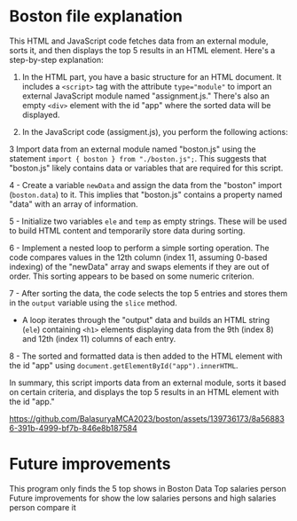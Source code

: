 # Boston file explanation

This HTML and JavaScript code fetches data from an external module, sorts it, and then displays the top 5 results in an HTML element. Here's a step-by-step explanation:

1. In the HTML part, you have a basic structure for an HTML document. It includes a `<script>` tag with the attribute `type="module"` to import an external JavaScript module named "assignment.js." There's also an empty `<div>` element with the id "app" where the sorted data will be displayed.

2. In the JavaScript code (assigment.js), you perform the following actions:

3 Import data from an external module named "boston.js" using the statement `import { boston } from "./boston.js";`. This suggests that "boston.js" likely contains data or variables that are required for this script.

 4  - Create a variable `newData` and assign the data from the "boston" import (`boston.data`) to it. This implies that "boston.js" contains a property named "data" with an array of information.

5   - Initialize two variables `ele` and `temp` as empty strings. These will be used to build HTML content and temporarily store data during sorting.

6   - Implement a nested loop to perform a simple sorting operation. The code compares values in the 12th column (index 11, assuming 0-based indexing) of the "newData" array and swaps elements if they are out of order. This sorting appears to be based on some numeric criterion.

7   - After sorting the data, the code selects the top 5 entries and stores them in the `output` variable using the `slice` method.

   - A loop iterates through the "output" data and builds an HTML string (`ele`) containing `<h1>` elements displaying data from the 9th (index 8) and 12th (index 11) columns of each entry.

 8  - The sorted and formatted data is then added to the HTML element with the id "app" using `document.getElementById("app").innerHTML`.

In summary, this script imports data from an external module, sorts it based on certain criteria, and displays the top 5 results in an HTML element with the id "app." 


https://github.com/BalasuryaMCA2023/boston/assets/139736173/8a568836-391b-4999-bf7b-846e8b187584


# Future improvements

This program only finds the 5 top shows in Boston Data Top salaries person  Future improvements for show the low salaries persons and high salaries person compare it 
